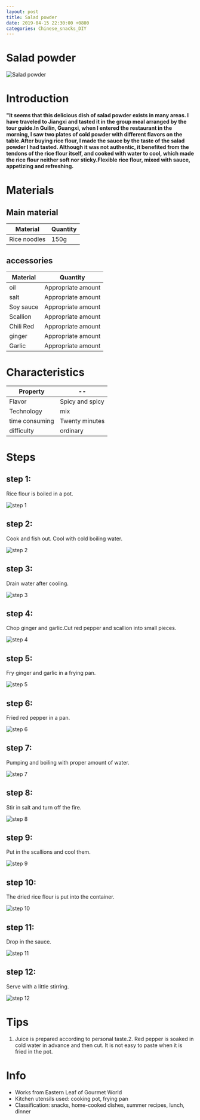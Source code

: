 ```yaml
---
layout: post
title: Salad powder
date: 2019-04-15 22:30:00 +0800
categories: Chinese_snacks_DIY
---
```


# Salad powder

![Salad powder]({{site.baseurl}}/img/400323/400323.jpg)

# Introduction

**"It seems that this delicious dish of salad powder exists in many areas. I have traveled to Jiangxi and tasted it in the group meal arranged by the tour guide.In Guilin, Guangxi, when I entered the restaurant in the morning, I saw two plates of cold powder with different flavors on the table.After buying rice flour, I made the sauce by the taste of the salad powder I had tasted. Although it was not authentic, it benefited from the tendons of the rice flour itself, and cooked with water to cool, which made the rice flour neither soft nor sticky.Flexible rice flour, mixed with sauce, appetizing and refreshing.**

# Materials


## Main material

Material|Quantity
--|--
Rice noodles|150g

## accessories

Material|Quantity
--|--
oil|Appropriate amount
salt|Appropriate amount
Soy sauce|Appropriate amount
Scallion|Appropriate amount
Chili Red|Appropriate amount
ginger|Appropriate amount
Garlic|Appropriate amount

# Characteristics

Property|--
--|--
Flavor|Spicy and spicy
Technology|mix
time consuming|Twenty minutes
difficulty|ordinary

# Steps

## step 1:

Rice flour is boiled in a pot.

![step 1]({{site.baseurl}}/img/400323/1.jpg)

## step 2:

Cook and fish out. Cool with cold boiling water.

![step 2]({{site.baseurl}}/img/400323/2.jpg)

## step 3:

Drain water after cooling.

![step 3]({{site.baseurl}}/img/400323/3.jpg)

## step 4:

Chop ginger and garlic.Cut red pepper and scallion into small pieces.

![step 4]({{site.baseurl}}/img/400323/4.jpg)

## step 5:

Fry ginger and garlic in a frying pan.

![step 5]({{site.baseurl}}/img/400323/5.jpg)

## step 6:

Fried red pepper in a pan.

![step 6]({{site.baseurl}}/img/400323/6.jpg)

## step 7:

Pumping and boiling with proper amount of water.

![step 7]({{site.baseurl}}/img/400323/7.jpg)

## step 8:

Stir in salt and turn off the fire.

![step 8]({{site.baseurl}}/img/400323/8.jpg)

## step 9:

Put in the scallions and cool them.

![step 9]({{site.baseurl}}/img/400323/9.jpg)

## step 10:

The dried rice flour is put into the container.

![step 10]({{site.baseurl}}/img/400323/10.jpg)

## step 11:

Drop in the sauce.

![step 11]({{site.baseurl}}/img/400323/11.jpg)

## step 12:

Serve with a little stirring.

![step 12]({{site.baseurl}}/img/400323/12.jpg)

# Tips

1. Juice is prepared according to personal taste.2. Red pepper is soaked in cold water in advance and then cut. It is not easy to paste when it is fried in the pot.

# Info

- Works from Eastern Leaf of Gourmet World
- Kitchen utensils used: cooking pot, frying pan
- Classification: snacks, home-cooked dishes, summer recipes, lunch, dinner